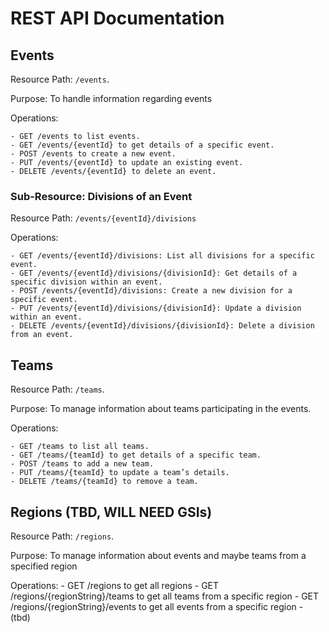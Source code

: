 # REST API Documentation

## Events

Resource Path: `/events`.

Purpose: To handle information regarding events

Operations:

    - GET /events to list events.
    - GET /events/{eventId} to get details of a specific event.
    - POST /events to create a new event. 
    - PUT /events/{eventId} to update an existing event.
    - DELETE /events/{eventId} to delete an event.

### Sub-Resource: Divisions of an Event

Resource Path: `/events/{eventId}/divisions`

Operations:

    - GET /events/{eventId}/divisions: List all divisions for a specific event.
    - GET /events/{eventId}/divisions/{divisionId}: Get details of a specific division within an event.
    - POST /events/{eventId}/divisions: Create a new division for a specific event.
    - PUT /events/{eventId}/divisions/{divisionId}: Update a division within an event.
    - DELETE /events/{eventId}/divisions/{divisionId}: Delete a division from an event.

## Teams

Resource Path: `/teams`.

Purpose: To manage information about teams participating in the events.

Operations:

    - GET /teams to list all teams.
    - GET /teams/{teamId} to get details of a specific team.
    - POST /teams to add a new team.
    - PUT /teams/{teamId} to update a team’s details.
    - DELETE /teams/{teamId} to remove a team.

## Regions (TBD, WILL NEED GSIs)

Resource Path: `/regions`.

Purpose: To manage information about events and maybe teams from a specified region

Operations:
    - GET /regions to get all regions
    - GET /regions/{regionString}/teams to get all teams from a specific region
    - GET /regions/{regionString}/events to get all events from a specific region
    - (tbd)